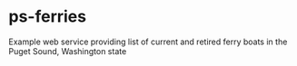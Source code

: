 # ps-ferries
Example web service providing list of current and retired ferry boats in the Puget Sound, Washington state
